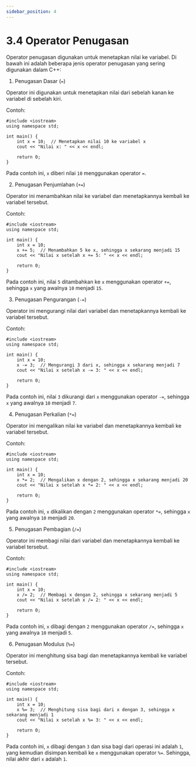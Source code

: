 ```yaml
---
sidebar_position: 4
---
```


# 3.4 Operator Penugasan

Operator penugasan digunakan untuk menetapkan nilai ke variabel. Di bawah ini adalah beberapa jenis operator penugasan yang sering digunakan dalam C++:

1.  Penugasan Dasar (`=`)

Operator ini digunakan untuk menetapkan nilai dari sebelah kanan ke variabel di sebelah kiri.

Contoh:

```
#include <iostream>
using namespace std;

int main() {
    int x = 10;  // Menetapkan nilai 10 ke variabel x
    cout << "Nilai x: " << x << endl;

    return 0;
}
```

Pada contoh ini, `x` diberi nilai `10` menggunakan operator `=`.

2.  Penugasan Penjumlahan (`+=`)

Operator ini menambahkan nilai ke variabel dan menetapkannya kembali ke variabel tersebut.

Contoh:

```
#include <iostream>
using namespace std;

int main() {
    int x = 10;
    x += 5;  // Menambahkan 5 ke x, sehingga x sekarang menjadi 15
    cout << "Nilai x setelah x += 5: " << x << endl;

    return 0;
}
```

Pada contoh ini, nilai `5` ditambahkan ke `x` menggunakan operator `+=`, sehingga `x` yang awalnya `10` menjadi `15`.

3.  Penugasan Pengurangan (`-=`)

Operator ini mengurangi nilai dari variabel dan menetapkannya kembali ke variabel tersebut.

Contoh:

```
#include <iostream>
using namespace std;

int main() {
    int x = 10;
    x -= 3;  // Mengurangi 3 dari x, sehingga x sekarang menjadi 7
    cout << "Nilai x setelah x -= 3: " << x << endl;

    return 0;
}
```

Pada contoh ini, nilai `3` dikurangi dari `x` menggunakan operator `-=`, sehingga `x` yang awalnya `10` menjadi `7`.

4.  Penugasan Perkalian (`*=`)

Operator ini mengalikan nilai ke variabel dan menetapkannya kembali ke variabel tersebut.

Contoh:

```
#include <iostream>
using namespace std;

int main() {
    int x = 10;
    x *= 2;  // Mengalikan x dengan 2, sehingga x sekarang menjadi 20
    cout << "Nilai x setelah x *= 2: " << x << endl;

    return 0;
}
```

Pada contoh ini, `x` dikalikan dengan `2` menggunakan operator `*=`, sehingga `x` yang awalnya `10` menjadi `20`.

5. Penugasan Pembagian (`/=`)

Operator ini membagi nilai dari variabel dan menetapkannya kembali ke variabel tersebut.

Contoh:

```
#include <iostream>
using namespace std;

int main() {
    int x = 10;
    x /= 2;  // Membagi x dengan 2, sehingga x sekarang menjadi 5
    cout << "Nilai x setelah x /= 2: " << x << endl;

    return 0;
}
```

Pada contoh ini, `x` dibagi dengan `2` menggunakan operator `/=`, sehingga `x` yang awalnya `10` menjadi `5`.

6. Penugasan Modulus (`%=`)

Operator ini menghitung sisa bagi dan menetapkannya kembali ke variabel tersebut.

Contoh:

```
#include <iostream>
using namespace std;

int main() {
    int x = 10;
    x %= 3;  // Menghitung sisa bagi dari x dengan 3, sehingga x sekarang menjadi 1
    cout << "Nilai x setelah x %= 3: " << x << endl;

    return 0;
}
```

Pada contoh ini, `x` dibagi dengan `3` dan sisa bagi dari operasi ini adalah `1`, yang kemudian disimpan kembali ke `x` menggunakan operator `%=`. Sehingga, nilai akhir dari `x` adalah `1`.